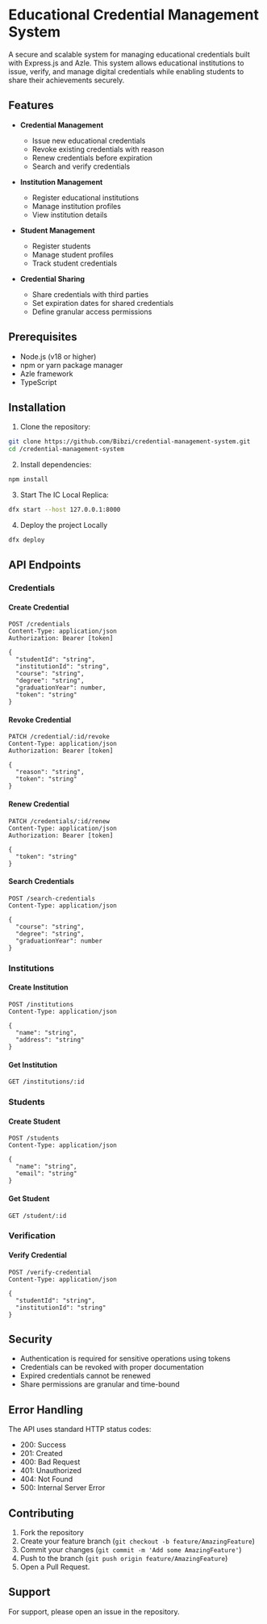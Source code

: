 # Educational Credential Management System

A secure and scalable system for managing educational credentials built with Express.js and Azle. This system allows educational institutions to issue, verify, and manage digital credentials while enabling students to share their achievements securely.

## Features

- **Credential Management**

  - Issue new educational credentials
  - Revoke existing credentials with reason
  - Renew credentials before expiration
  - Search and verify credentials

- **Institution Management**

  - Register educational institutions
  - Manage institution profiles
  - View institution details

- **Student Management**

  - Register students
  - Manage student profiles
  - Track student credentials

- **Credential Sharing**
  - Share credentials with third parties
  - Set expiration dates for shared credentials
  - Define granular access permissions

## Prerequisites

- Node.js (v18 or higher)
- npm or yarn package manager
- Azle framework
- TypeScript

## Installation

1. Clone the repository:

```bash
git clone https://github.com/Bibzi/credential-management-system.git
cd /credential-management-system
```

2. Install dependencies:

```bash
npm install
```

3. Start The IC Local Replica:

```bash
dfx start --host 127.0.0.1:8000
```

4. Deploy the project Locally

```bash
dfx deploy
```

## API Endpoints

### Credentials

#### Create Credential

```http
POST /credentials
Content-Type: application/json
Authorization: Bearer [token]

{
  "studentId": "string",
  "institutionId": "string",
  "course": "string",
  "degree": "string",
  "graduationYear": number,
  "token": "string"
}
```

#### Revoke Credential

```http
PATCH /credential/:id/revoke
Content-Type: application/json
Authorization: Bearer [token]

{
  "reason": "string",
  "token": "string"
}
```

#### Renew Credential

```http
PATCH /credentials/:id/renew
Content-Type: application/json
Authorization: Bearer [token]

{
  "token": "string"
}
```

#### Search Credentials

```http
POST /search-credentials
Content-Type: application/json

{
  "course": "string",
  "degree": "string",
  "graduationYear": number
}
```

### Institutions

#### Create Institution

```http
POST /institutions
Content-Type: application/json

{
  "name": "string",
  "address": "string"
}
```

#### Get Institution

```http
GET /institutions/:id
```

### Students

#### Create Student

```http
POST /students
Content-Type: application/json

{
  "name": "string",
  "email": "string"
}
```

#### Get Student

```http
GET /student/:id
```

### Verification

#### Verify Credential

```http
POST /verify-credential
Content-Type: application/json

{
  "studentId": "string",
  "institutionId": "string"
}
```

## Security

- Authentication is required for sensitive operations using tokens
- Credentials can be revoked with proper documentation
- Expired credentials cannot be renewed
- Share permissions are granular and time-bound

## Error Handling

The API uses standard HTTP status codes:

- 200: Success
- 201: Created
- 400: Bad Request
- 401: Unauthorized
- 404: Not Found
- 500: Internal Server Error

## Contributing

1. Fork the repository
2. Create your feature branch (`git checkout -b feature/AmazingFeature`)
3. Commit your changes (`git commit -m 'Add some AmazingFeature'`)
4. Push to the branch (`git push origin feature/AmazingFeature`)
5. Open a Pull Request.

## Support

For support, please open an issue in the repository.

